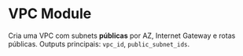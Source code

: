 # VPC Module
Cria uma VPC com subnets **públicas** por AZ, Internet Gateway e rotas públicas.
Outputs principais: `vpc_id`, `public_subnet_ids`.
